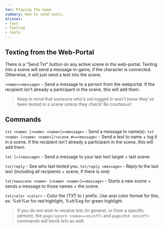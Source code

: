 ```yaml
---
toc: Playing the Game
summary: How to send texts.
aliases:
- text
- Texting
- texts
---
```


## Texting from the Web-Portal
There is a "Send Txt" button on any active scene in the web-portal. Texting into a scene will send a message in-game, if the character is connected. Otherwise, it will just send a text into the scene.

`<name>=<message>` - Send a message to a person from the webportal. If the recipient isn't already a participant in the scene, this will add them.

> Keep in mind that someone who's not logged in won't know they've been texted in a scene unless they check! Be courteous!

## Commands
`txt <name> [<name> <name>]=<message>` - Send a message to name(s).
`txt <name> [<name> <name>]/<scene #>=<message>` - Send a text to name + log it in a scene. If the recipient isn't already a participant in the scene, this will add them.

`txt [=]<message>` - Send a message to your last text target + last scene.

`txt/reply` - See who last texted you.
`txt/reply <message>` - Reply to the last text (including all recipients + scene, if there is one)

`txt/newscene <name> [<name> <name>]=<message>` - Starts a new scene + sends a message to those names + the scene.

`txt/color <color>` - Color the (TXT to <name>) prefix. Use ansi color format for this, ex: \%xh\%xr for red highlight, \%xh\%xg for green highlight.

> If you do not wish to receive txts (in general, or from a specific person), the `page/ignore <name>=<on/off>` and `page/dnd <on/off>` commands will block txts as well.
